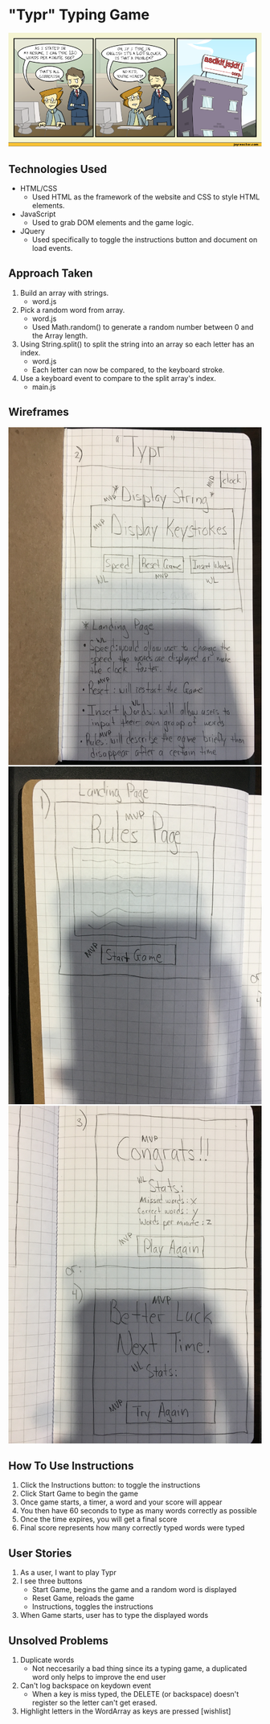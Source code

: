 # "Typr" Typing Game
![typing joke](./readme-assets/typing-joke.png)

## Technologies Used
* HTML/CSS
   * Used HTML as the framework of the website and CSS to style HTML elements.
* JavaScript
   * Used to grab DOM elements and the game logic.
* JQuery
   * Used specifically to toggle the instructions button and document on load events.

## Approach Taken
1. Build an array with strings.
   * word.js
2. Pick a random word from array.
   * word.js
   * Used Math.random() to generate a random number between 0 and the Array length.
3. Using String.split() to split the string into an array so each letter has an index.
   * word.js
   * Each letter can now be compared, to the keyboard stroke.
4. Use a keyboard event to compare to the split array's index.
   * main.js

## Wireframes
![Wire Frame 1](./readme-assets/wireframe1.JPG)
![Wire Frame 2](./readme-assets/wireframe2.JPG)
![Wire Frame 3](./readme-assets/wireframe3.JPG)

## How To Use Instructions
1. Click the Instructions button: to toggle the instructions
2. Click Start Game to begin the game
3. Once game starts, a timer, a word and your score will appear
4. You then have 60 seconds to type as many words correctly as possible
5. Once the time expires, you will get a final score
6. Final score represents how many correctly typed words were typed

## User Stories
1. As a user, I want to play Typr
2. I see three buttons
   * Start Game, begins the game and a random word is displayed
   * Reset Game, reloads the game
   * Instructions, toggles the instructions
3. When Game starts, user has to type the displayed words

## Unsolved Problems
1. Duplicate words
   * Not neccesarily a bad thing since its a typing game, a duplicated word only helps to improve the end user
2. Can't log backspace on keydown event
   * When a key is miss typed, the DELETE (or backspace) doesn't register so the letter can't get erased.
3. Highlight letters in the WordArray as keys are pressed [wishlist]